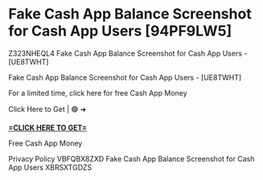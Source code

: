 # Fake Cash App Balance Screenshot for Cash App Users [94PF9LW5]

Z323NHEQL4 Fake Cash App Balance Screenshot for Cash App Users - [UE8TWHT]

Fake Cash App Balance Screenshot for Cash App Users - [UE8TWHT]

For a limited time, click here for free Cash App Money

Click Here to Get | 🟢 ➜ 

**[=CLICK HERE TO GET=](https://www.google.com/url?q=https%3A%2F%2Fappbitly.com%2FIVqWW)**

Free Cash App Money

Privacy Policy VBFQBX8ZXD Fake Cash App Balance Screenshot for Cash App Users XBRSXTGDZS

